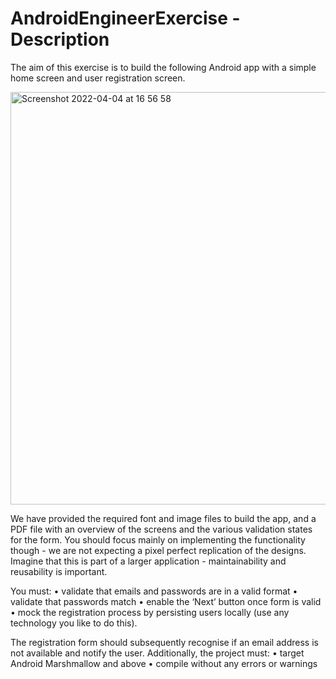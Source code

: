 # AndroidEngineerExercise - Description
The aim of this exercise is to build the following Android app with a simple home screen and user registration screen.

<img width="660" alt="Screenshot 2022-04-04 at 16 56 58" src="https://user-images.githubusercontent.com/37752740/161584108-a9ebceea-008a-4d94-99f8-edf81671d595.png">

We have provided the required font and image files to build the app, and a PDF file with an overview of the screens and the various validation states for the form. You should focus mainly on implementing the functionality though - we are not expecting a pixel perfect replication of the designs. Imagine that this is part of a larger application - maintainability and reusability is important.

You must:
  • validate that emails and passwords are in a valid format
  • validate that passwords match
  • enable the ‘Next’ button once form is valid
  • mock the registration process by persisting users locally (use any technology you like to do this).

The registration form should subsequently recognise if an email address is not available and notify the user.
Additionally, the project must:
  • target Android Marshmallow and above
  • compile without any errors or warnings
